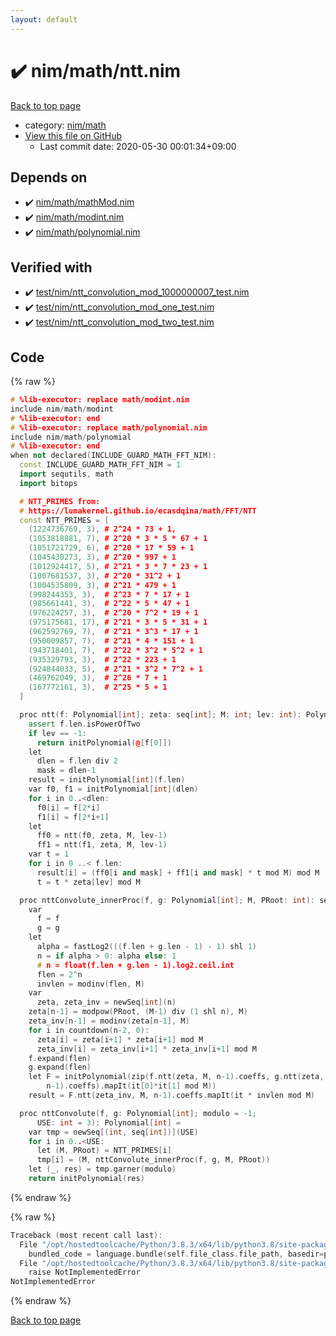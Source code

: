 ```yaml
---
layout: default
---
```


<!-- mathjax config similar to math.stackexchange -->
<script type="text/javascript" async
  src="https://cdnjs.cloudflare.com/ajax/libs/mathjax/2.7.5/MathJax.js?config=TeX-MML-AM_CHTML">
</script>
<script type="text/x-mathjax-config">
  MathJax.Hub.Config({
    TeX: { equationNumbers: { autoNumber: "AMS" }},
    tex2jax: {
      inlineMath: [ ['$','$'] ],
      processEscapes: true
    },
    "HTML-CSS": { matchFontHeight: false },
    displayAlign: "left",
    displayIndent: "2em"
  });
</script>

<script type="text/javascript" src="https://cdnjs.cloudflare.com/ajax/libs/jquery/3.4.1/jquery.min.js"></script>
<script src="https://cdn.jsdelivr.net/npm/jquery-balloon-js@1.1.2/jquery.balloon.min.js" integrity="sha256-ZEYs9VrgAeNuPvs15E39OsyOJaIkXEEt10fzxJ20+2I=" crossorigin="anonymous"></script>
<script type="text/javascript" src="../../../assets/js/copy-button.js"></script>
<link rel="stylesheet" href="../../../assets/css/copy-button.css" />


# :heavy_check_mark: nim/math/ntt.nim

<a href="../../../index.html">Back to top page</a>

* category: <a href="../../../index.html#bd14bd52ccff4808e6325845b40c8b47">nim/math</a>
* <a href="{{ site.github.repository_url }}/blob/master/nim/math/ntt.nim">View this file on GitHub</a>
    - Last commit date: 2020-05-30 00:01:34+09:00




## Depends on

* :heavy_check_mark: <a href="mathMod.nim.html">nim/math/mathMod.nim</a>
* :heavy_check_mark: <a href="modint.nim.html">nim/math/modint.nim</a>
* :heavy_check_mark: <a href="polynomial.nim.html">nim/math/polynomial.nim</a>


## Verified with

* :heavy_check_mark: <a href="../../../verify/test/nim/ntt_convolution_mod_1000000007_test.nim.html">test/nim/ntt_convolution_mod_1000000007_test.nim</a>
* :heavy_check_mark: <a href="../../../verify/test/nim/ntt_convolution_mod_one_test.nim.html">test/nim/ntt_convolution_mod_one_test.nim</a>
* :heavy_check_mark: <a href="../../../verify/test/nim/ntt_convolution_mod_two_test.nim.html">test/nim/ntt_convolution_mod_two_test.nim</a>


## Code

<a id="unbundled"></a>
{% raw %}
```cpp
# %lib-executor: replace math/modint.nim
include nim/math/modint
# %lib-executor: end
# %lib-executor: replace math/polynomial.nim
include nim/math/polynomial
# %lib-executor: end
when not declared(INCLUDE_GUARD_MATH_FFT_NIM):
  const INCLUDE_GUARD_MATH_FFT_NIM = 1
  import sequtils, math
  import bitops

  # NTT_PRIMES from:
  # https://lumakernel.github.io/ecasdqina/math/FFT/NTT
  const NTT_PRIMES = [
    (1224736769, 3), # 2^24 * 73 + 1,
    (1053818881, 7), # 2^20 * 3 * 5 * 67 + 1
    (1051721729, 6), # 2^20 * 17 * 59 + 1
    (1045430273, 3), # 2^20 * 997 + 1
    (1012924417, 5), # 2^21 * 3 * 7 * 23 + 1
    (1007681537, 3), # 2^20 * 31^2 + 1
    (1004535809, 3), # 2^21 * 479 + 1
    (998244353, 3),  # 2^23 * 7 * 17 + 1
    (985661441, 3),  # 2^22 * 5 * 47 + 1
    (976224257, 3),  # 2^20 * 7^2 * 19 + 1
    (975175681, 17), # 2^21 * 3 * 5 * 31 + 1
    (962592769, 7),  # 2^21 * 3^3 * 17 + 1
    (950009857, 7),  # 2^21 * 4 * 151 + 1
    (943718401, 7),  # 2^22 * 3^2 * 5^2 + 1
    (935329793, 3),  # 2^22 * 223 + 1
    (924844033, 5),  # 2^21 * 3^2 * 7^2 + 1
    (469762049, 3),  # 2^26 * 7 + 1
    (167772161, 3),  # 2^25 * 5 + 1
  ]

  proc ntt(f: Polynomial[int]; zeta: seq[int]; M: int; lev: int): Polynomial[int] =
    assert f.len.isPowerOfTwo
    if lev == -1:
      return initPolynomial(@[f[0]])
    let
      dlen = f.len div 2
      mask = dlen-1
    result = initPolynomial[int](f.len)
    var f0, f1 = initPolynomial[int](dlen)
    for i in 0..<dlen:
      f0[i] = f[2*i]
      f1[i] = f[2*i+1]
    let
      ff0 = ntt(f0, zeta, M, lev-1)
      ff1 = ntt(f1, zeta, M, lev-1)
    var t = 1
    for i in 0 ..< f.len:
      result[i] = (ff0[i and mask] + ff1[i and mask] * t mod M) mod M
      t = t * zeta[lev] mod M

  proc nttConvolute_innerProc(f, g: Polynomial[int]; M, PRoot: int): seq[int] =
    var
      f = f
      g = g
    let
      alpha = fastLog2(((f.len + g.len - 1) - 1) shl 1)
      n = if alpha > 0: alpha else: 1
      # n = float(f.len + g.len - 1).log2.ceil.int
      flen = 2^n
      invlen = modinv(flen, M)
    var
      zeta, zeta_inv = newSeq[int](n)
    zeta[n-1] = modpow(PRoot, (M-1) div (1 shl n), M)
    zeta_inv[n-1] = modinv(zeta[n-1], M)
    for i in countdown(n-2, 0):
      zeta[i] = zeta[i+1] * zeta[i+1] mod M
      zeta_inv[i] = zeta_inv[i+1] * zeta_inv[i+1] mod M
    f.expand(flen)
    g.expand(flen)
    let F = initPolynomial(zip(f.ntt(zeta, M, n-1).coeffs, g.ntt(zeta, M,
        n-1).coeffs).mapIt(it[0]*it[1] mod M))
    result = F.ntt(zeta_inv, M, n-1).coeffs.mapIt(it * invlen mod M)

  proc nttConvolute(f, g: Polynomial[int]; modulo = -1;
      USE: int = 3): Polynomial[int] =
    var tmp = newSeq[(int, seq[int])](USE)
    for i in 0..<USE:
      let (M, PRoot) = NTT_PRIMES[i]
      tmp[i] = (M, nttConvolute_innerProc(f, g, M, PRoot))
    let (_, res) = tmp.garner(modulo)
    return initPolynomial(res)

```
{% endraw %}

<a id="bundled"></a>
{% raw %}
```cpp
Traceback (most recent call last):
  File "/opt/hostedtoolcache/Python/3.8.3/x64/lib/python3.8/site-packages/online_judge_verify_helper-4.10.2-py3.8.egg/onlinejudge_verify/docs.py", line 349, in write_contents
    bundled_code = language.bundle(self.file_class.file_path, basedir=pathlib.Path.cwd())
  File "/opt/hostedtoolcache/Python/3.8.3/x64/lib/python3.8/site-packages/online_judge_verify_helper-4.10.2-py3.8.egg/onlinejudge_verify/languages/nim.py", line 86, in bundle
    raise NotImplementedError
NotImplementedError

```
{% endraw %}

<a href="../../../index.html">Back to top page</a>

